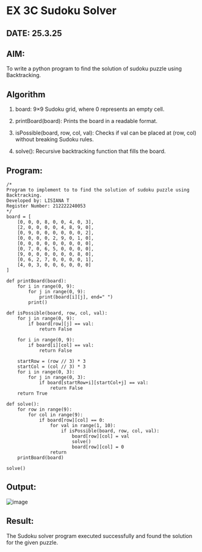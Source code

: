 # EX 3C Sudoku Solver
## DATE: 25.3.25
## AIM:
To write a python program to find the solution of sudoku puzzle using Backtracking.


## Algorithm
1. board: 9×9 Sudoku grid, where 0 represents an empty cell.

2. printBoard(board): Prints the board in a readable format.

3. isPossible(board, row, col, val): Checks if val can be placed at (row, col) without breaking Sudoku rules.

4. solve(): Recursive backtracking function that fills the board.


## Program:
```
/*
Program to implement to to find the solution of sudoku puzzle using Backtracking.
Developed by: LISIANA T
Register Number: 212222240053 
*/
board = [
    [0, 0, 0, 8, 0, 0, 4, 0, 3],
    [2, 0, 0, 0, 0, 4, 8, 9, 0],
    [0, 9, 0, 0, 0, 0, 0, 0, 2],
    [0, 0, 0, 0, 2, 9, 0, 1, 0],
    [0, 0, 0, 0, 0, 0, 0, 0, 0],
    [0, 7, 0, 6, 5, 0, 0, 0, 0],
    [9, 0, 0, 0, 0, 0, 0, 8, 0],
    [0, 6, 2, 7, 0, 0, 0, 0, 1],
    [4, 0, 3, 0, 0, 6, 0, 0, 0]
]

def printBoard(board):
    for i in range(0, 9):
        for j in range(0, 9):
            print(board[i][j], end=" ")
        print()

def isPossible(board, row, col, val):
    for j in range(0, 9):
        if board[row][j] == val:
            return False

    for i in range(0, 9):
        if board[i][col] == val:
            return False

    startRow = (row // 3) * 3
    startCol = (col // 3) * 3
    for i in range(0, 3):
        for j in range(0, 3):
            if board[startRow+i][startCol+j] == val:
                return False
    return True

def solve():
    for row in range(9):
        for col in range(9):
            if board[row][col] == 0:
                for val in range(1, 10):
                    if isPossible(board, row, col, val):
                        board[row][col] = val
                        solve()
                        board[row][col] = 0
                return
    printBoard(board)
    
solve()
```

## Output:

![image](https://github.com/user-attachments/assets/2d8fb3a7-0a18-45a6-b3d0-e74b7ffa2430)


## Result:
The Sudoku solver program executed successfully and found the solution for the given puzzle.
